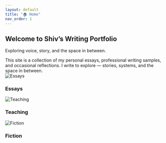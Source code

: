 ```yaml
---
layout: default
title: "🏠 Home"
nav_order: 1
---
```


<section class="hero">
  <div class="hero-text">
    <h1>Welcome to Shiv’s Writing Portfolio</h1>
    <p>Exploring voice, story, and the space in between.</p>
  </div>
</section>

<section class="intro">
  This site is a collection of my personal essays, professional writing samples, and occasional reflections.  
  I write to explore — stories, systems, and the space in between.
</section>

<section class="spotlight">
  <div class="card">
    <img src="{{ '/assets/images/essays-icon.png' | relative_url }}" alt="Essays">
    <h3>Essays</h3>
  </div>
  <div class="card">
    <img src="{{ '/assets/images/teaching-icon.png' | relative_url }}" alt="Teaching">
    <h3>Teaching</h3>
  </div>
  <div class="card">
    <img src="{{ '/assets/images/fiction-icon.png' | relative_url }}" alt="Fiction">
    <h3>Fiction</h3>
  </div>
</section>
